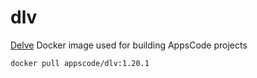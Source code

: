 # dlv

[Delve](https://github.com/go-delve/delve) Docker image used for building AppsCode projects

```console
docker pull appscode/dlv:1.20.1
```
